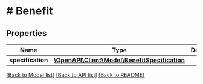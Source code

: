 # # Benefit

## Properties

Name | Type | Description | Notes
------------ | ------------- | ------------- | -------------
**specification** | [**\OpenAPI\Client\Model\BenefitSpecification**](BenefitSpecification.md) |  | 

[[Back to Model list]](../../README.md#documentation-for-models) [[Back to API list]](../../README.md#documentation-for-api-endpoints) [[Back to README]](../../README.md)


